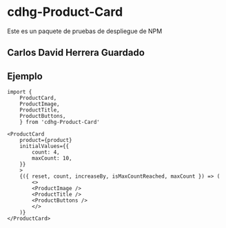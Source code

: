 # cdhg-Product-Card

Este es un paquete de pruebas de despliegue de NPM


## Carlos David Herrera Guardado

## Ejemplo
```
import {
    ProductCard,
    ProductImage,
    ProductTitle,
    ProductButtons,
    } from 'cdhg-Product-Card'
```


```
<ProductCard
    product={product}
    initialValues={{
        count: 4,
        maxCount: 10,
    }}
    >
    {({ reset, count, increaseBy, isMaxCountReached, maxCount }) => (
        <>
        <ProductImage />
        <ProductTitle />
        <ProductButtons />
        </>
    )}
</ProductCard>
```